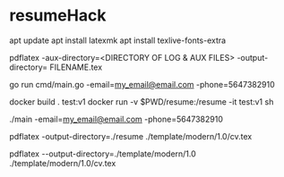 # resumeHack

apt update
apt install latexmk
apt install texlive-fonts-extra

pdflatex -aux-directory=<DIRECTORY OF LOG & AUX FILES> -output-directory=<DIRECTORY OF OUTPUT PDF FILE> FILENAME.tex

go run cmd/main.go -email=my_email@email.com -phone=5647382910

docker build . test:v1
docker run -v $PWD/resume:/resume -it test:v1 sh

./main -email=my_email@email.com -phone=5647382910

pdflatex -output-directory=./resume ./template/modern/1.0/cv.tex

pdflatex --output-directory=./template/modern/1.0 ./template/modern/1.0/cv.tex